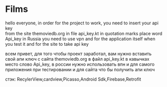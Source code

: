# Films
hello everyone, in order for the project to work, you need to insert your api key  
from the site  themoviedb.org  in file api_key.kt in quotation marks place word Api_key
in Russia you need to use vpn and for the application itself when you test it and for the site to take api key

всем привет, для того чтобы проект заработал, вам нужно вставить свой апи ключ
с сайта themoviedb.org в файл api_key.kt в кавычках место слово Api_key,
в россии нужно использовать впн и для самого приложения при тестировании и для сайта что бы получить апи ключ
 
стэк: RecylerView,cardview,Picasso,Android Sdk,Firebase,Retrofit
